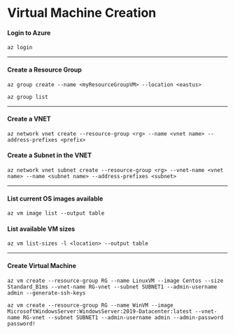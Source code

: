 # Virtual Machine Creation #

#### Login to Azure ####

`az login`

---
#### Create a Resource Group ####

`az group create --name <myResourceGroupVM> --location <eastus>`

`az group list`

---
#### Create a VNET ####

`az network vnet create --resource-group <rg> --name <vnet name> --address-prefixes <prefix>`

#### Create a Subnet in the VNET ####

`az network vnet subnet create --resource-group <rg> --vnet-name <vnet name> --name <subnet name> --address-prefixes <subnet>`

---
#### List current OS images available ####

`az vm image list --output table`

#### List available VM sizes ####

`az vm list-sizes -l <location> --output table`

---

#### Create Virtual Machine #### 

`az vm create --resource-group RG --name LinuxVM --image Centos --size Standard_B1ms --vnet-name RG-vnet --subnet SUBNET1 --admin-username admin --generate-ssh-keys`

`az vm create --resource-group RG --name WinVM --image MicrosoftWindowsServer:WindowsServer:2019-Datacenter:latest --vnet-name RG-vnet --subnet SUBNET1 --admin-username admin --admin-password password!`